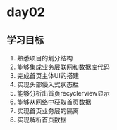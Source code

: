 # day02
## 学习目标
1. 熟悉项目的划分结构
2. 能够集成业务层联网和数据库代码
3. 完成首页主体UI的搭建
4. 实现头部侵入式状态栏
5. 能够分析出首页recyclerview显示
6. 能够从网络中获取首页数据
7. 实现首页业务层的隔离
8. 实现解析首页数据


